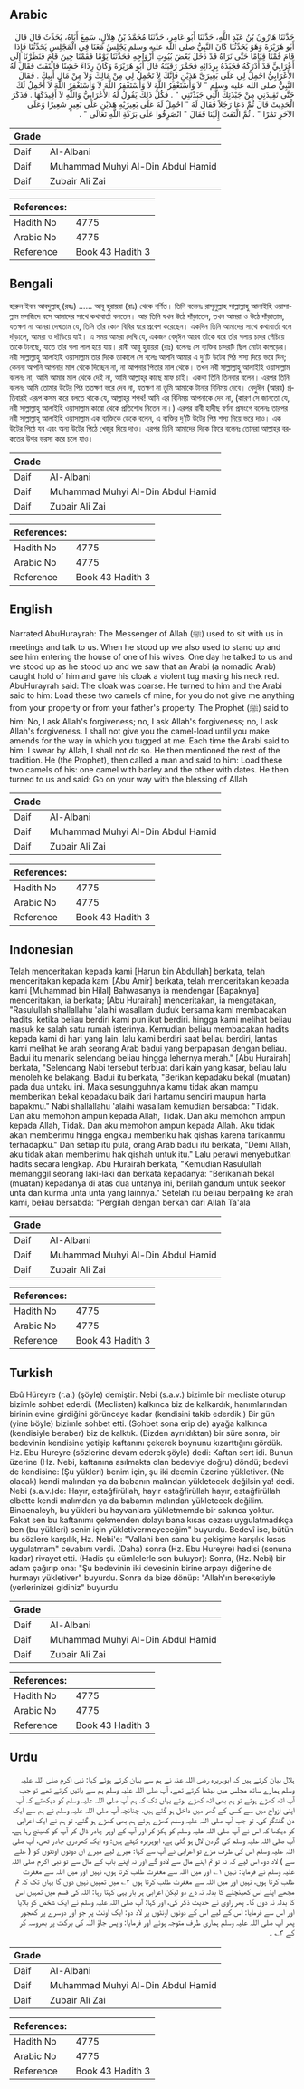 ## Arabic


<div dir="rtl" lang="ar" style={{fontSize:'larger',backgroundColor:'#f8f9fa',padding:20}}>
حَدَّثَنَا هَارُونُ بْنُ عَبْدِ اللَّهِ، حَدَّثَنَا أَبُو عَامِرٍ، حَدَّثَنَا مُحَمَّدُ بْنُ هِلاَلٍ، سَمِعَ أَبَاهُ، يُحَدِّثُ قَالَ قَالَ أَبُو هُرَيْرَةَ وَهُوَ يُحَدِّثُنَا كَانَ النَّبِيُّ صلى الله عليه وسلم يَجْلِسُ مَعَنَا فِي الْمَجْلِسِ يُحَدِّثُنَا فَإِذَا قَامَ قُمْنَا قِيَامًا حَتَّى نَرَاهُ قَدْ دَخَلَ بَعْضَ بُيُوتِ أَزْوَاجِهِ فَحَدَّثَنَا يَوْمًا فَقُمْنَا حِينَ قَامَ فَنَظَرْنَا إِلَى أَعْرَابِيٍّ قَدْ أَدْرَكَهُ فَجَبَذَهُ بِرِدَائِهِ فَحَمَّرَ رَقَبَتَهُ قَالَ أَبُو هُرَيْرَةَ وَكَانَ رِدَاءً خَشِنًا فَالْتَفَتَ فَقَالَ لَهُ الأَعْرَابِيُّ احْمِلْ لِي عَلَى بَعِيرَىَّ هَذَيْنِ فَإِنَّكَ لاَ تَحْمِلُ لِي مِنْ مَالِكَ وَلاَ مِنْ مَالِ أَبِيكَ ‏.‏ فَقَالَ النَّبِيُّ صلى الله عليه وسلم ‏"‏ لاَ وَأَسْتَغْفِرُ اللَّهَ لاَ وَأَسْتَغْفِرُ اللَّهَ لاَ وَأَسْتَغْفِرُ اللَّهَ لاَ أَحْمِلُ لَكَ حَتَّى تُقِيدَنِي مِنْ جَبْذَتِكَ الَّتِي جَبَذْتَنِي ‏"‏ ‏.‏ فَكُلُّ ذَلِكَ يَقُولُ لَهُ الأَعْرَابِيُّ وَاللَّهِ لاَ أَقِيدُكَهَا ‏.‏ فَذَكَرَ الْحَدِيثَ قَالَ ثُمَّ دَعَا رَجُلاً فَقَالَ لَهُ ‏"‏ احْمِلْ لَهُ عَلَى بَعِيرَيْهِ هَذَيْنِ عَلَى بَعِيرٍ شَعِيرًا وَعَلَى الآخَرِ تَمْرًا ‏"‏ ‏.‏ ثُمَّ الْتَفَتَ إِلَيْنَا فَقَالَ ‏"‏ انْصَرِفُوا عَلَى بَرَكَةِ اللَّهِ تَعَالَى ‏"‏ ‏.‏
</div>
<div style={{backgroundColor:'#f8f9fa',padding:20, marginBottom: 10}}><table> <thead> <tr> <th>Grade</th> <th></th> </tr> </thead> <tbody> <tr><td>Daif</td><td>Al-Albani</td></tr><tr><td>Daif</td><td>Muhammad Muhyi Al-Din Abdul Hamid</td></tr><tr><td>Daif</td><td>Zubair Ali Zai</td></tr></tbody></table><table> <thead> <tr> <th>References:</th> <th></th> </tr> </thead> <tbody><tr><td>Hadith No</td><td>4775</td></tr><tr><td>Arabic No</td><td>4775</td></tr><tr><td>Reference</td><td>Book 43 Hadith 3</td></tr></tbody></table></div>

## Bengali


<div dir="ltr" lang="bn" style={{fontSize:'larger',backgroundColor:'#f8f9fa',padding:20}}>
হারুন ইবন আবদুল্লাহ্‌ (রহঃ) ...... আবূ হুরায়রা (রাঃ) থেকে বর্ণিত। তিনি বলেনঃ রাসূলুল্লাহ সাল্লাল্লাহু আলাইহি ওয়াসাল্লাম মসজিদে বসে আমাদের সাথে কথাবার্তা বলতেন। আর তিনি যখন উঠে দাঁড়াতেন, তখন আমরা ও উঠে দাঁড়াতাম, যতক্ষণ না আমরা দেখতাম যে, তিনি তাঁর কোন বিবির ঘরে প্রবেশ করেছেন। একদিন তিনি আমাদের সাথে কথাবার্তা বলে দাঁড়ালে, আমরা ও দাঁড়িয়ে যাই। এ সময় আমরা দেখি যে, একজন বেদুঈন আরব তাঁকে ধরে তাঁর গলায় চাদর পেঁচিয়ে তাকে টানছে, যাতে তাঁর গলা লাল হয়ে যায়। রাবী আবূ হুরায়রা (রাঃ) বলেনঃ সে ব্যক্তির চাদরটি ছিল মোটা কাপড়ের। নবী সাল্লাল্লাহু আলাইহি ওয়াসাল্লাম তার দিকে তাকালে সে বলেঃ আপনি আমার এ দু'টি উটের পিঠ শস্য দিয়ে ভরে দিন; কেননা আপনি আপনার মাল থেকে দিচ্ছেন না, না আপনার পিতার মাল থেকে। তখন নবী সাল্লাল্লাহু আলাইহি ওয়াসাল্লাম বলেনঃ না, আমি আমার মাল থেকে দেই না, আমি আল্লাহ্‌র কাছে মাফ চাই। একথা তিনি তিনবার বলেন। এরপর তিনি বলেনঃ আমি তোমার উটের পিঠ ততক্ষণ ভরে দেব না, যতক্ষণ না তুমি আমাকে টানার বিনিময় দেবে। বেদুঈন (আরব) প্রতিবারই এরূপ কসম করে বলতে থাকে যে, আল্লাহ্‌র শপথ! আমি এর বিনিময় আপনাকে দেব না, (কারণ সে জানতো যে, নবী সাল্লাল্লাহু আলাইহি ওয়াসাল্লাম কারো থেকে প্রতিশোধ নিতেন না।) এরপর রাবী হাদীছ বর্ণনা প্রসংগে বলেনঃ তারপর নবী সাল্লাল্লাহু আলাইহি ওয়াসাল্লাম এক ব্যক্তিকে ডেকে বলেন, এ ব্যক্তির দু'টি উটের পিঠ শস্য দিয়ে ভরে দাও। এক উটের পিঠে যব এবং অন্য উটের পিঠে খেজুর দিয়ে দাও। এরপর তিনি আমাদের দিকে ফিরে বলেনঃ তোমরা আল্লাহ্‌র বরকতের উপর ভরসা করে চলে যাও।
</div>
<div style={{backgroundColor:'#f8f9fa',padding:20, marginBottom: 10}}><table> <thead> <tr> <th>Grade</th> <th></th> </tr> </thead> <tbody> <tr><td>Daif</td><td>Al-Albani</td></tr><tr><td>Daif</td><td>Muhammad Muhyi Al-Din Abdul Hamid</td></tr><tr><td>Daif</td><td>Zubair Ali Zai</td></tr></tbody></table><table> <thead> <tr> <th>References:</th> <th></th> </tr> </thead> <tbody><tr><td>Hadith No</td><td>4775</td></tr><tr><td>Arabic No</td><td>4775</td></tr><tr><td>Reference</td><td>Book 43 Hadith 3</td></tr></tbody></table></div>

## English


<div dir="ltr" lang="en" style={{fontSize:'larger',backgroundColor:'#f8f9fa',padding:20}}>
Narrated AbuHurayrah: The Messenger of Allah (ﷺ) used to sit with us in meetings and talk to us. When he stood up we also used to stand up and see him entering the house of one of his wives. One day he talked to us and we stood up as he stood up and we saw that an Arabi (a nomadic Arab) caught hold of him and gave his cloak a violent tug making his neck red. AbuHurayrah said: The cloak was coarse. He turned to him and the Arabi said to him: Load these two camels of mine, for you do not give me anything from your property or from your father's property. The Prophet (ﷺ) said to him: No, I ask Allah's forgiveness; no, I ask Allah's forgiveness; no, I ask Allah's forgiveness. I shall not give you the camel-load until you make amends for the way in which you tugged at me. Each time the Arabi said to him: I swear by Allah, I shall not do so. He then mentioned the rest of the tradition. He (the Prophet), then called a man and said to him: Load these two camels of his: one camel with barley and the other with dates. He then turned to us and said: Go on your way with the blessing of Allah
</div>
<div style={{backgroundColor:'#f8f9fa',padding:20, marginBottom: 10}}><table> <thead> <tr> <th>Grade</th> <th></th> </tr> </thead> <tbody> <tr><td>Daif</td><td>Al-Albani</td></tr><tr><td>Daif</td><td>Muhammad Muhyi Al-Din Abdul Hamid</td></tr><tr><td>Daif</td><td>Zubair Ali Zai</td></tr></tbody></table><table> <thead> <tr> <th>References:</th> <th></th> </tr> </thead> <tbody><tr><td>Hadith No</td><td>4775</td></tr><tr><td>Arabic No</td><td>4775</td></tr><tr><td>Reference</td><td>Book 43 Hadith 3</td></tr></tbody></table></div>

## Indonesian


<div dir="ltr" lang="id" style={{fontSize:'larger',backgroundColor:'#f8f9fa',padding:20}}>
Telah menceritakan kepada kami [Harun bin Abdullah] berkata, telah menceritakan kepada kami [Abu Amir] berkata, telah menceritakan kepada kami [Muhammad bin Hilal] Bahwasanya ia mendengar [Bapaknya] menceritakan, ia berkata; [Abu Hurairah] menceritakan, ia mengatakan, "Rasulullah shallallahu 'alaihi wasallam duduk bersama kami membacakan hadits, ketika beliau berdiri kami pun ikut berdiri. hingga kami melihat beliau masuk ke salah satu rumah isterinya. Kemudian beliau membacakan hadits kepada kami di hari yang lain. lalu kami berdiri saat beliau berdiri, lantas kami melihat ke arah seorang Arab badui yang berpapasan dengan beliau. Badui itu menarik selendang beliau hingga lehernya merah." [Abu Hurairah] berkata, "Selendang Nabi tersebut terbuat dari kain yang kasar, beliau lalu menoleh ke belakang. Badui itu berkata, "Berikan kepadaku bekal (muatan) pada dua untaku ini. Maka sesungguhnya kamu tidak akan mampu memberikan bekal kepadaku baik dari hartamu sendiri maupun harta bapakmu." Nabi shallallahu 'alaihi wasallam kemudian bersabda: "Tidak. Dan aku memohon ampun kepada Allah, Tidak. Dan aku memohon ampun kepada Allah, Tidak. Dan aku memohon ampun kepada Allah. Aku tidak akan memberimu hingga engkau memberiku hak qishas karena tarikanmu terhadapku." Dan setiap itu pula, orang Arab badui itu berkata, "Demi Allah, aku tidak akan memberimu hak qishah untuk itu." Lalu perawi menyebutkan hadits secara lengkap. Abu Hurairah berkata, "Kemudian Rasulullah memanggil seorang laki-laki dan berkata kepadanya: "Berikanlah bekal (muatan) kepadanya di atas dua untanya ini, berilah gandum untuk seekor unta dan kurma unta unta yang lainnya." Setelah itu beliau berpaling ke arah kami, beliau bersabda: "Pergilah dengan berkah dari Allah Ta'ala
</div>
<div style={{backgroundColor:'#f8f9fa',padding:20, marginBottom: 10}}><table> <thead> <tr> <th>Grade</th> <th></th> </tr> </thead> <tbody> <tr><td>Daif</td><td>Al-Albani</td></tr><tr><td>Daif</td><td>Muhammad Muhyi Al-Din Abdul Hamid</td></tr><tr><td>Daif</td><td>Zubair Ali Zai</td></tr></tbody></table><table> <thead> <tr> <th>References:</th> <th></th> </tr> </thead> <tbody><tr><td>Hadith No</td><td>4775</td></tr><tr><td>Arabic No</td><td>4775</td></tr><tr><td>Reference</td><td>Book 43 Hadith 3</td></tr></tbody></table></div>

## Turkish


<div dir="ltr" lang="tr" style={{fontSize:'larger',backgroundColor:'#f8f9fa',padding:20}}>
Ebû Hüreyre (r.a.) (şöyle) demiştir: Nebi (s.a.v.) bizimle bir mecliste oturup bizimle sohbet ederdi. (Meclisten) kalkınca biz de kalkardık, hanımlarından birinin evine girdiğini görünceye kadar (kendisini takib ederdik.) Bir gün (yine böyle) bizimle sohbet etti. (Sohbet sona erip de) ayağa kalkınca (kendisiyle beraber) biz de kalktık. (Bizden ayrıldıktan) bir süre sonra, bir bedevinin kendisine yetişip kaftanını çekerek boynunu kızarttığını gördük. Hz. Ebu Hureyre (sözlerine devam ederek şöyle) dedi: Kaftan sert idi. Bunun üzerine (Hz. Nebi, kaftanına asılmakta olan bedeviye doğru) döndü; bedevi de kendisine: (Şu yükleri) benim için, şu iki deemin üzerine yükletiver. (Ne olacak) kendi malından ya da babanın malından yükletecek değilsin ya! dedi. Nebi (s.a.v.)de: Hayır, estağfirüllah, hayır estağfirüllah hayır, estağfirüllah elbette kendi malımdan ya da babamın malından yükletecek değilim. Binaenaleyh, bu yükleri bu hayvanlara yükletmemde bir sakınca yoktur. Fakat sen bu kaftanımı çekmenden dolayı bana kısas cezası uygulatmadıkça ben (bu yükleri) senin için yükletivermeyeceğim" buyurdu. Bedevî ise, bütün bu sözlere karşılık, Hz. Nebi'e: "Vallahi ben sana bu çekişime karşılık kısas uygulatmam" cevabını verdi. (Daha) sonra (Hz. Ebu Hureyre) hadisi (sonuna kadar) rivayet etti. (Hadis şu cümlelerle son buluyor): Sonra, (Hz. Nebi) bir adam çağırıp ona: "Şu bedevinin iki devesinin birine arpayı diğerine de hurmayı yükletiver" buyurdu. Sonra da bize dönüp: "Allah'ın bereketiyle (yerlerinize) gidiniz" buyurdu
</div>
<div style={{backgroundColor:'#f8f9fa',padding:20, marginBottom: 10}}><table> <thead> <tr> <th>Grade</th> <th></th> </tr> </thead> <tbody> <tr><td>Daif</td><td>Al-Albani</td></tr><tr><td>Daif</td><td>Muhammad Muhyi Al-Din Abdul Hamid</td></tr><tr><td>Daif</td><td>Zubair Ali Zai</td></tr></tbody></table><table> <thead> <tr> <th>References:</th> <th></th> </tr> </thead> <tbody><tr><td>Hadith No</td><td>4775</td></tr><tr><td>Arabic No</td><td>4775</td></tr><tr><td>Reference</td><td>Book 43 Hadith 3</td></tr></tbody></table></div>

## Urdu


<div dir="rtl" lang="ur" style={{fontSize:'larger',backgroundColor:'#f8f9fa',padding:20}}>
ہلال بیان کرتے ہیں کہ ابوہریرہ رضی اللہ عنہ نے ہم سے بیان کرتے ہوئے کہا: نبی اکرم صلی اللہ علیہ وسلم ہمارے ساتھ مجلس میں بیٹھا کرتے تھے، آپ صلی اللہ علیہ وسلم ہم سے باتیں کرتے تھے تو جب آپ اٹھ کھڑے ہوتے تو ہم بھی اٹھ کھڑے ہوتے یہاں تک کہ ہم آپ صلی اللہ علیہ وسلم کو دیکھتے کہ آپ اپنی ازواج میں سے کسی کے گھر میں داخل ہو گئے ہیں، چنانچہ آپ صلی اللہ علیہ وسلم نے ہم سے ایک دن گفتگو کی، تو جب آپ صلی اللہ علیہ وسلم کھڑے ہوئے ہم بھی کھڑے ہو گئے، تو ہم نے ایک اعرابی کو دیکھا کہ اس نے آپ صلی اللہ علیہ وسلم کو پکڑ کر اور آپ کے اوپر چادر ڈال کر آپ کو کھینچ رہا ہے، آپ صلی اللہ علیہ وسلم کی گردن لال ہو گئی ہے، ابوہریرہ کہتے ہیں: وہ ایک کھردری چادر تھی، آپ صلی اللہ علیہ وسلم اس کی طرف مڑے تو اعرابی نے آپ سے کہا: میرے لیے میرے ان دونوں اونٹوں کو ( غلے سے ) لاد دو، اس لیے کہ نہ تو تم اپنے مال سے لادو گے اور نہ اپنے باپ کے مال سے تو نبی اکرم صلی اللہ علیہ وسلم نے فرمایا: نہیں ۱؎ اور میں اللہ سے مغفرت طلب کرتا ہوں، نہیں اور میں اللہ سے مغفرت طلب کرتا ہوں، نہیں اور میں اللہ سے مغفرت طلب کرتا ہوں ۲؎ میں تمہیں نہیں دوں گا یہاں تک کہ تم مجھے اپنے اس کھینچنے کا بدلہ نہ دے دو لیکن اعرابی ہر بار یہی کہتا رہا: اللہ کی قسم میں تمہیں اس کا بدلہ نہ دوں گا۔ پھر راوی نے حدیث ذکر کی، اور کہا: آپ صلی اللہ علیہ وسلم نے ایک شخص کو بلایا اور اس سے فرمایا: اس کے لیے اس کے دونوں اونٹوں پر لاد دو: ایک اونٹ پر جو اور دوسرے پر کھجور پھر آپ صلی اللہ علیہ وسلم ہماری طرف متوجہ ہوئے اور فرمایا: واپس جاؤ اللہ کی برکت پر بھروسہ کر کے ۳؎ ۔
</div>
<div style={{backgroundColor:'#f8f9fa',padding:20, marginBottom: 10}}><table> <thead> <tr> <th>Grade</th> <th></th> </tr> </thead> <tbody> <tr><td>Daif</td><td>Al-Albani</td></tr><tr><td>Daif</td><td>Muhammad Muhyi Al-Din Abdul Hamid</td></tr><tr><td>Daif</td><td>Zubair Ali Zai</td></tr></tbody></table><table> <thead> <tr> <th>References:</th> <th></th> </tr> </thead> <tbody><tr><td>Hadith No</td><td>4775</td></tr><tr><td>Arabic No</td><td>4775</td></tr><tr><td>Reference</td><td>Book 43 Hadith 3</td></tr></tbody></table></div>